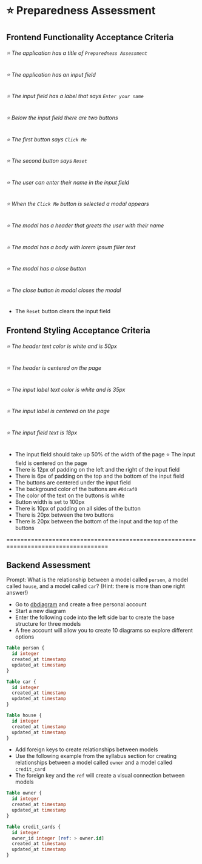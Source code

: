 # ⭐️ Preparedness Assessment

## Frontend Functionality Acceptance Criteria

###### ⭐️ The application has a title of `Preparedness Assessment`
###### ⭐️ The application has an input field
###### ⭐️ The input field has a label that says `Enter your name`
###### ⭐️ Below the input field there are two buttons
###### ⭐️ The first button says `Click Me`
###### ⭐️ The second button says `Reset`
###### ⭐️ The user can enter their name in the input field
###### ⭐️ When the `Click Me` button is selected a modal appears
###### ⭐️ The modal has a header that greets the user with their name
###### ⭐️ The modal has a body with lorem ipsum filler text
###### ⭐️ The modal has a close button
###### ⭐️ The close button in modal closes the modal
- The `Reset` button clears the input field

## Frontend Styling Acceptance Criteria

###### ⭐️ The header text color is white and is 50px
###### ⭐️ The header is centered on the page
###### ⭐️ The input label text color is white and is 35px
###### ⭐️ The input label is centered on the page
###### ⭐️ The input field text is 18px
- The input field should take up 50% of the width of the page
⭐️ The input field is centered on the page
- There is 12px of padding on the left and the right of the input field
- There is 6px of padding on the top and the bottom of the input field
- The buttons are centered under the input field
- The background color of the buttons are `#0dcaf0`
- The color of the text on the buttons is white
- Button width is set to 100px
- There is 10px of padding on all sides of the button
- There is 20px between the two buttons
- There is 20px between the bottom of the input and the top of the buttons

===================================================================================

## Backend Assessment

Prompt: What is the relationship between a model called `person`, a model called `house`, and a model called `car`? (Hint: there is more than one right answer!)

- Go to [dbdiagram](https://dbdiagram.io/) and create a free personal account
- Start a new diagram
- Enter the following code into the left side bar to create the base structure for three models
- A free account will allow you to create 10 diagrams so explore different options

```sql
Table person {
  id integer
  created_at timestamp
  updated_at timestamp
}

Table car {
  id integer
  created_at timestamp
  updated_at timestamp
}

Table house {
  id integer
  created_at timestamp
  updated_at timestamp
}
```

- Add foreign keys to create relationships between models
- Use the following example from the syllabus section for creating relationships between a model called `owner` and a model called `credit_card`
- The foreign key and the `ref` will create a visual connection between models

```sql
Table owner {
  id integer
  created_at timestamp
  updated_at timestamp
}

Table credit_cards {
  id integer
  owner_id integer [ref: > owner.id]
  created_at timestamp
  updated_at timestamp
}
```
